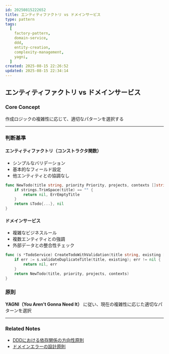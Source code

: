 ```yaml
---
id: 20250815222652
title: エンティティファクトリ vs ドメインサービス
type: pattern
tags:
  [
    factory-pattern,
    domain-service,
    ddd,
    entity-creation,
    complexity-management,
    yagni,
  ]
created: 2025-08-15 22:26:52
updated: 2025-08-15 22:34:14
---
```


## エンティティファクトリ vs ドメインサービス

### Core Concept

作成ロジックの複雑性に応じて、適切なパターンを選択する

---

### 判断基準

#### エンティティファクトリ（コンストラクタ関数）

- シンプルなバリデーション
- 基本的なフィールド設定
- 他エンティティとの協調なし

```go
func NewTodo(title string, priority Priority, projects, contexts []string) (*Todo, error) {
    if strings.TrimSpace(title) == "" {
        return nil, ErrEmptyTitle
    }
    return &Todo{...}, nil
}
```

#### ドメインサービス

- 複雑なビジネスルール
- 複数エンティティとの強調
- 外部データとの整合性チェック

```go
func (s *TodoService) CreateTodoWithValidation(title string, existing []Todo) (*Todo, error) {
    if err := s.validateDuplicateTitle(title, existing); err != nil {
        return nil, err
    }
    return NewTodo(title, priority, projects, contexts)
}
```

### 原則

**YAGNI（You Aren't Gonna Need It）** に従い、現在の複雑性に応じた適切なパターンを選択

---

### Related Notes

- [DDDにおける依存関係の方向性原則](../concept/20250815165748.md)
- [ドメインエラーの設計原則](../concept/20250815223433.md)
